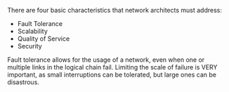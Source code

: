 There are four basic characteristics that network architects must address:
- Fault Tolerance
- Scalability
- Quality of Service
- Security


Fault tolerance allows for the usage of a network, even when one or multiple links in the logical chain fail. Limiting the scale of failure is VERY important, as small interruptions can be tolerated, but large ones can be disastrous.